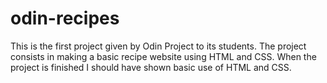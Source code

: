 # odin-recipes
This is the first project given by Odin Project to its students. The project consists in making a basic recipe website using HTML and CSS. When the project is finished I should have shown basic use of HTML and CSS.
